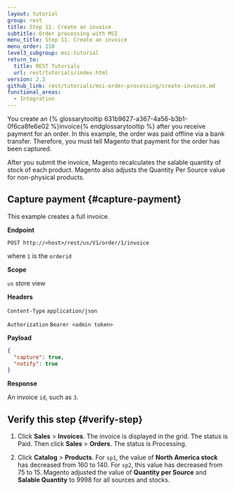 ```yaml
---
layout: tutorial
group: rest
title: Step 11. Create an invoice
subtitle: Order processing with MSI
menu_title: Step 11. Create an invoice
menu_order: 110
level3_subgroup: msi-tutorial
return_to:
  title: REST Tutorials
  url: rest/tutorials/index.html
version: 2.3
github_link: rest/tutorials/msi-order-processing/create-invoice.md
functional_areas:
  - Integration
---
```


You create an {% glossarytooltip 631b9627-a367-4a56-b3b1-0f6ca8fe6e02 %}invoice{% endglossarytooltip %} after you receive payment for an order. In this example, the order was paid offline via a bank transfer. Therefore, you must tell Magento that payment for the order has been captured.

After you submit the invoice, Magento recalculates the salable quantity of stock of each product. Magento also adjusts the Quantity Per Source value for non-physical products.

## Capture payment {#capture-payment}

This example creates a full invoice.

**Endpoint**

`POST http://<host>/rest/us/V1/order/1/invoice`

where `1` is the `orderid`

**Scope**

`us` store view

**Headers**

`Content-Type` `application/json`

`Authorization` `Bearer <admin token>`

**Payload**

``` json
{
  "capture": true,
  "notify": true
}
```

**Response**

An invoice `id`, such as `3`.

## Verify this step {#verify-step}

1. Click **Sales** > **Invoices**. The invoice is displayed in the grid. The status is Paid. Then click **Sales** > **Orders**. The status is Processing.

2. Click **Catalog** > **Products**. For `sp1`, the value of **North America stock** has decreased from 160 to 140. For `sp2`, this value has decreased from 75 to 15. Magento adjusted the value of **Quantity per Source** and **Salable Quantity** to 9998 for all sources and stocks.
